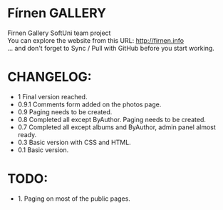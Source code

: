 Fírnen GALLERY
=========

<p>
Firnen Gallery SoftUni team project<br/>
You can explore the website from this URL: <a href="http://firnen.info" target="_blank">http://firnen.info</a><br/>
 ... and don't forget to Sync / Pull with GitHub before you start working.
</p>


CHANGELOG:
=========
<p>
<ul>
<li>1 Final version reached.</li>
<li>0.9.1 Comments form added on the photos page.</li>
<li>0.9 Paging needs to be created.</li>
<li>0.8 Completed all except ByAuthor. Paging needs to be created.</li>
<li>0.7 Completed all except albums and ByAuthor, admin panel almost ready.</li>
<li>0.3 Basic version with CSS and HTML.</li>
<li>0.1 Basic version.</li>
</ul>
</p>


TODO:
=========
<p>
<ul>
<li>1. Paging on most of the public pages.</li>
</ul>
</p>